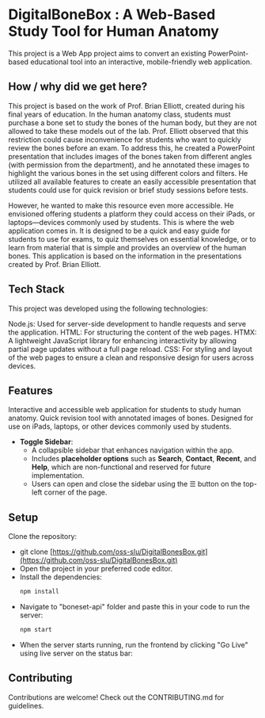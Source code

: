 # DigitalBoneBox : A Web-Based Study Tool for Human Anatomy
This project is a Web App project aims to convert an existing PowerPoint-based educational tool into an interactive, mobile-friendly web application.

## How / why did we get here? 

This project is based on the work of Prof. Brian Elliott, created during his final years of education. 
In the human anatomy class, students must purchase a bone set to study the bones of the human body, 
but they are not allowed to take these models out of the lab. Prof. Elliott observed that this 
restriction could cause inconvenience for students who want to quickly review the bones before an exam. To address this, he created a PowerPoint presentation that includes images of the bones taken from different angles (with permission from the department), and he annotated these images to highlight the various bones in the set using different colors and filters. He utilized all available features to create an easily accessible presentation that students could use for quick revision or brief study sessions before tests.

However, he wanted to make this resource even more accessible. He envisioned offering students a 
platform they could access on their iPads, or laptops—devices commonly used by students. This is 
where the web application comes in. It is designed to be a quick and easy guide for students to use 
for exams, to quiz themselves on essential knowledge, or to learn from material that is simple and 
provides an overview of the human bones. This application is based on the information in the 
presentations created by Prof. Brian Elliott.

## Tech Stack
This project was developed using the following technologies:

Node.js: Used for server-side development to handle requests and serve the application.
HTML: For structuring the content of the web pages.
HTMX: A lightweight JavaScript library for enhancing interactivity by allowing partial page updates without a full page reload.
CSS: For styling and layout of the web pages to ensure a clean and responsive design for users across devices.

## Features
Interactive and accessible web application for students to study human anatomy.
Quick revision tool with annotated images of bones.
Designed for use on iPads, laptops, or other devices commonly used by students.
- **Toggle Sidebar**:
  - A collapsible sidebar that enhances navigation within the app.
  - Includes **placeholder options** such as **Search**, **Contact**, **Recent**, and **Help**, which are non-functional and reserved for future implementation.
  - Users can open and close the sidebar using the ☰ button on the top-left corner of the page.



## Setup
Clone the repository:
- git clone [https://github.com/oss-slu/DigitalBonesBox.git](https://github.com/oss-slu/DigitalBonesBox.git)
- Open the project in your preferred code editor.
- Install the dependencies:
  ```bash
  npm install
- Navigate to "boneset-api" folder and paste this in your code to run the server:
  ```bash
  npm start
- When the server starts running, run the frontend by clicking "Go Live" using live server on the status bar:

## Contributing
Contributions are welcome! Check out the CONTRIBUTING.md for guidelines.

